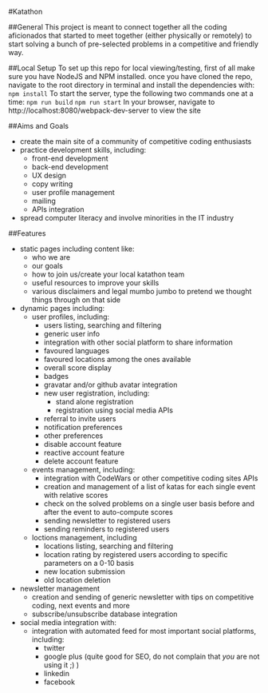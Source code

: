 #Katathon

##General
This project is meant to connect together all the coding aficionados that started to meet together (either physically or remotely) to start solving a bunch of pre-selected problems in a competitive and friendly way.

##Local Setup
To set up this repo for local viewing/testing, first of all make sure you have NodeJS and NPM installed.
once you have cloned the repo, navigate to the root directory in terminal and install the dependencies with:
```npm install```
To start the server, type the following two commands one at a time:
```npm run build```
```npm run start```
In your browser, navigate to http://localhost:8080/webpack-dev-server to view the site

##Aims and Goals
* create the main site of a community of competitive coding enthusiasts
* practice development skills, including:
    * front-end development
    * back-end development
    * UX design
    * copy writing
    * user profile management
    * mailing
    * APIs integration
* spread computer literacy and involve minorities in the IT industry

##Features
* static pages including content like:
  * who we are
  * our goals
  * how to join us/create your local katathon team
  * useful resources to improve your skills
  * various disclaimers and legal mumbo jumbo to pretend we thought things through on that side
* dynamic pages including:
  * user profiles, including:
    * users listing, searching and filtering
    * generic user info
    * integration with other social platform to share information
    * favoured languages
    * favoured locations among the ones available
    * overall score display
    * badges
    * gravatar and/or github avatar integration
    * new user registration, including:
      * stand alone registration
      * registration using social media APIs
    * referral to invite users
    * notification preferences
    * other preferences
    * disable account feature
    * reactive account feature
    * delete account feature
  * events management, including:
    * integration with CodeWars or other competitive coding sites APIs
    * creation and management of a list of katas for each single event with relative scores
    * check on the solved problems on a single user basis before and after the event to auto-compute scores
    * sending newsletter to registered users
    * sending reminders to registered users
  * loctions management, including
    * locations listing, searching and filtering
    * location rating by registered users according to specific parameters on a 0-10 basis
    * new location submission
    * old location deletion
* newsletter management
  * creation and sending of generic newsletter with tips on competitive coding, next events and more
  * subscribe/unsubscribe database integration
* social media integration with:
  * integration with automated feed for most important social platforms, including:
    * twitter
    * google plus (quite good for SEO, do not complain that *you* are not using it ;) )
    * linkedin
    * facebook
